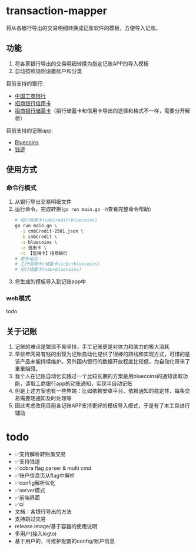 # transaction-mapper

将从各银行导出的交易明细转换成记账软件的模板，方便导入记账。

## 功能

1. 将各家银行导出的交易明细转换为指定记账APP的导入模板
2. 自动按照规则设置账户和分类

目前支持的银行:

- [中国工商银行](https://mybank.icbc.com.cn/icbc/newperbank/perbank3/frame/frame_index.jsp)
- [招商银行信用卡](https://www.cmbchina.com/)
- [招商银行储蓄卡](https://www.cmbchina.com/)（招行储蓄卡和信用卡导出的途径和格式不一样，需要分开解析）

目前支持的记账app:

- [Bluecoins](https://www.bluecoinsapp.com/)
- [钱迹](https://www.qianjiapp.com/)

## 使用方式

### 命令行模式
1. 从银行导出交易明细文件
2. 运行命令，完成转换(`go run main.go -h`查看完整命令帮助)
    ```bash
    # 招行信用卡(cmbCredit+bluecoins)
    go run main.go \
      -i cmbCredit-2501.json \
      -b cmbCredit \
      -a bluecoins \
      -z 信用卡 \
      -t 【信用卡】招商银行
    # 更多组合：
    # 工行信用卡/储蓄卡(icbc+bluecoins)
    # 招行储蓄卡(cmb+bluecoins)
    ```
3. 将生成的模板导入到记账app中

### web模式

todo

## 关于记账

1. 记账的难点是繁琐不易坚持，手工记账更是对体力和脑力的极大消耗
2. 早些年网易有钱的出现为记账自动化提供了很棒的路线和实现方式，可惜的是该产品未能持续维护。另外国内银行的数据开放程度比较低，为自动化带来了重重阻碍。
3. 我个人在记账自动化实践过一个比较长期的方案是用bluecoins的通知读取功能，读取工商银行app的动账通知，实现半自动记账
4. 但是上述方案也有一些弊端：比如依赖安卓平台、依赖通知的稳定性、每条交易需要随通知及时处理等
5. 因此考虑改用目前各记账APP支持更好的模板导入模式，于是有了本工具进行辅助

# todo

- ✅支持解析转账类交易
- ✅支持钱迹
- ✅cobra flag parser & multi cmd
- ✅账户信息页从flag中解析
- ✅config解析优化
- ✅server模式
- ✅前端界面
- ✅ci
- 文档：各银行导出的方法
- 支持跳过交易
- release image/基于容器的使用说明
- 多用户(接入logto)
- 基于用户的，可维护配置的config/账户信息
